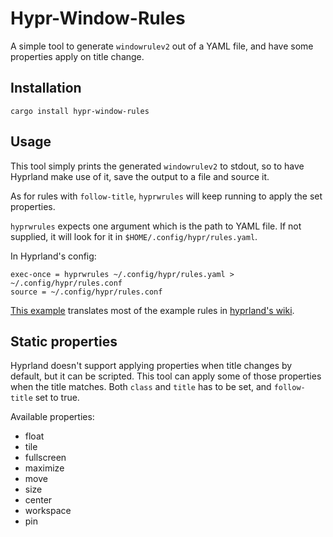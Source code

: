 # Hypr-Window-Rules

A simple tool to generate `windowrulev2` out of a YAML file, and have some properties apply on title change.

## Installation
```
cargo install hypr-window-rules
```

## Usage

This tool simply prints the generated `windowrulev2` to stdout, so to have Hyprland make use of it, save the output to a file and source it.

As for rules with `follow-title`, `hyprwrules` will keep running to apply the set properties.

`hyprwrules` expects one argument which is the path to YAML file. If not supplied, it will look for it in `$HOME/.config/hypr/rules.yaml`.

In Hyprland's config:
```
exec-once = hyprwrules ~/.config/hypr/rules.yaml > ~/.config/hypr/rules.conf
source = ~/.config/hypr/rules.conf
```

[This example](https://github.com/khalid151/hypr-window-rules/blob/master/examples/example.yaml) translates most of the example rules in [hyprland's wiki](https://wiki.hyprland.org/Configuring/Window-Rules/#example-rules).

## Static properties

Hyprland doesn't support applying properties when title changes by default, but it can be scripted.
This tool can apply some of those properties when the title matches. Both `class` and `title` has to be set, and `follow-title` set to true.

Available properties:
- float
- tile
- fullscreen
- maximize
- move
- size
- center
- workspace
- pin
